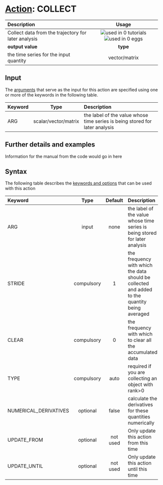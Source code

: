 # [Action](actions.md): COLLECT

| Description    | Usage |
|:--------|:--------:|
| Collect data from the trajectory for later analysis | ![used in 0 tutorials](https://img.shields.io/badge/tutorials-0-red.svg)![used in 0 eggs](https://img.shields.io/badge/nest-0-red.svg)|
 | **output value** | **type** |
| the time series for the input quantity | vector/matrix |

## Input

The [arguments](specifying_arguments.html) that serve as the input for this action are specified using one or more of the keywords in the following table.

| Keyword |  Type | Description |
|:--------|:------:|:-----------|
| ARG | scalar/vector/matrix | the label of the value whose time series is being stored for later analysis |


## Further details and examples 
Information for the manual from the code would go in here 
## Syntax 
The following table describes the [keywords and options](parsing.md) that can be used with this action 

| Keyword | Type | Default | Description |
|:-------|:----:|:-------:|:-----------|
| ARG | input | none | the label of the value whose time series is being stored for later analysis |
| STRIDE | compulsory | 1 |  the frequency with which the data should be collected and added to the quantity being averaged |
| CLEAR | compulsory | 0 |  the frequency with which to clear all the accumulated data |
| TYPE | compulsory | auto |  required if you are collecting an object with rank>0 |
| NUMERICAL_DERIVATIVES | optional | false |  calculate the derivatives for these quantities numerically |
| UPDATE_FROM | optional | not used | Only update this action from this time |
| UPDATE_UNTIL | optional | not used | Only update this action until this time |
